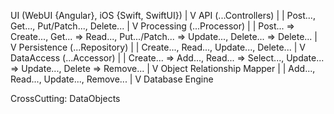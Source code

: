 UI (WebUI {Angular}, iOS {Swift, SwiftUI})
    |
    V
API (...Controllers)
    |
    | Post..., Get..., Put/Patch..., Delete...
    |
    V
Processing (...Processor)
    |
    | Post... => Create..., Get... => Read..., Put.../Patch... => Update..., Delete... => Delete...
    |
    V
Persistence (...Repository)
    |
    | Create..., Read..., Update..., Delete...
    |
    V
DataAccess (<DbEngine>...Accessor)
    |
    | Create... => Add..., Read... => Select..., Update... => Update..., Delete => Remove...
    |
    V
Object Relationship Mapper
    |
    | Add..., Read..., Update..., Remove...
    |
    V
Database Engine

CrossCutting: DataObjects